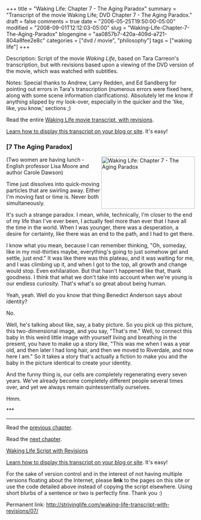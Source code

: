 +++
title = "Waking Life: Chapter 7 - The Aging Paradox"
summary = "Transcript of the movie Waking Life; DVD Chapter 7 - The Aging Paradox."
draft = false
comments = true
date = "2006-05-25T19:50:00-05:00"
modified = "2008-09-01T12:12:03-05:00"
slug = "Waking-Life-Chapter-7-The-Aging-Paradox"
blogengine = "aa0857b7-420a-409d-a721-804a8fee2e8c"
categories = ["dvd / movie", "philosophy"]
tags = ["waking life"]
+++

<div class="WPArticleInfo">
<p>
Description: Script of the movie <em>Waking Life</em>, based on Tara Carreon&#39;s transcription, but with revisions based upon a viewing of the DVD version of the movie, which was watched with subtitles. 
</p>
<p>
Notes: Special thanks to Andrew, Larry Redden, and Ed Sandberg for pointing out errors in Tara&#39;s transcription (numerous errors were fixed here, along with some scene information clarifications). Absolutely let me know if anything slipped by my look-over, especially in the quicker and the &#39;like, like, you know,&#39; sections ;) 
</p>
<p>
Read the entire <a href="/waking-life-transcript-with-revisions/">Waking Life movie transcript, with revisions</a>. 
</p>
<p>
<a href="/words/post/Display-parts-of-the-Waking-Life-Transcript-on-your-site.aspx">Learn how to display this transcript on your blog or site</a>. It&#39;s easy!
</p>
</div>
<h3 class="waking_life_chapter">[<a id="seven" name="seven" title="seven"></a>7 The Aging Paradox] </h3>
<p>
<a href="/files/images/WakingLife/WakingLife_07_1.jpg" onclick="window.open(this.href);return false;"><img src="/files/images/WakingLife/WakingLife_07_1_t.jpg" alt="Waking Life: Chapter 7 - The Aging Paradox" width="250" height="140" align="right" /></a>(Two women are having lunch - English professor Lisa Moore and author Carole Dawson) 
</p>
<p>
Time just dissolves into quick-moving particles that are swirling away. Either I&#39;m moving fast or time is. Never both simultaneously. 
</p>
<p>
It&#39;s such a strange paradox. I mean, while, technically, I&#39;m closer to the end of my life than I&#39;ve ever been, I actually feel more than ever that I have all the time in the world. When I was younger, there was a desperation, a desire for certainty, like there was an end to the path, and I had to get there. 
</p>
<p>
I know what you mean, because I can remember thinking, &quot;Oh, someday, like in my mid-thirties maybe, everything&#39;s going to just somehow gel and settle, just end.&quot; It was like there was this plateau, and it was waiting for me, and I was climbing up it, and when I got to the top, all growth and change would stop. Even exhilaration. But that hasn&#39;t happened like that, thank goodness. I think that what we don&#39;t take into account when we&#39;re young is our endless curiosity. That&#39;s what&#39;s so great about being human. 
</p>
<p>
Yeah, yeah. Well do you know that thing Benedict Anderson says about identity? 
</p>
<!--adsense-->
<p>
No. 
</p>
<p>
Well, he&#39;s talking about like, say, a baby picture. So you pick up this picture, this two-dimensional image, and you say, &quot;That&#39;s me.&quot; Well, to connect this baby in this weird little image with yourself living and breathing in the present, you have to make up a story like, &quot;This was me when I was a year old, and then later I had long hair, and then we moved to Riverdale, and now here I am.&quot; So it takes a story that&#39;s actually a fiction to make you and the baby in the picture identical to create your identity. 
</p>
<p>
And the funny thing is, our cells are completely regenerating every seven years. We&#39;ve already become completely different people several times over, and yet we always remain quintessentially ourselves. 
</p>
<p>
Hmm. 
</p>
<p>
*** 
</p>
<hr />
<p>
Read the <a href="/waking-life-transcript-with-revisions/06/">previous chapter</a>. 
</p>
<p>
Read the <a href="/waking-life-transcript-with-revisions/08/">next chapter</a>. 
</p>
<p>
<a href="/waking-life-transcript-with-revisions/">Waking Life Script with Revisions</a> 
</p>
<div class="tip">
<p>
<a href="/words/post/Display-parts-of-the-Waking-Life-Transcript-on-your-site.aspx">Learn how to display this transcript on your blog or site</a>. It&#39;s easy!
</p>
<p>
For the sake of version control and in the interest of not having multiple versions floating about the Internet, please <strong>link</strong> to the pages on this site or use the code detailed above instead of copying the script elsewhere. Using short blurbs of a sentence or two is perfectly fine. Thank you :) 
</p>
<p>
Permanent link: <a href="/waking-life-transcript-with-revisions/07/">http://strivinglife.com/waking-life-transcript-with-revisions/07/</a> 
</p>
</div>

